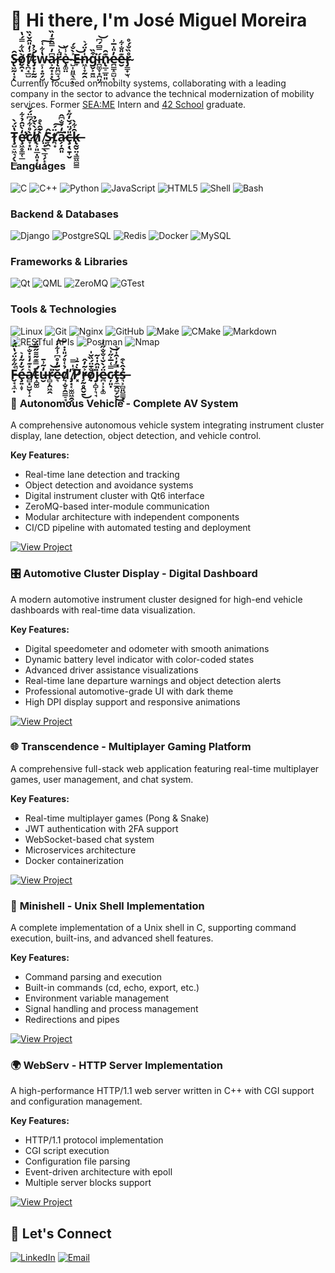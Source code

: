 # 👋 Hi there, I'm José Miguel Moreira

## S̶̢͖̰̩̘̑ͅò̸̬̯͓̏͋̿́̔f̸̨̪̘̲̺͗̒̎̑̌̇̏ṫ̴̡̛͙̙̰̰͐̉w̴̠̹̟͍̗̺̔͋͑͠a̷͕̰͙̝͓͆̓̿̑͊̒̏͜r̵̨͈̪̫̘̈̾̚͝ȩ̵͚̤͛̾̌ ̴̺͎͈͖̖̼͐̀̐́ͅE̶̞͝n̷͖̜̞̰̯̍̓̈́͛g̴̬͕̱͖͒̏͘í̵̪͚̞͙̪̤̗̿͆́͆͝n̷̢̲̠̲͍͈͊̑e̵̪͇̝̼̺͔̓̎̍̅͗e̶̮͊̎̐͋r̴̡̳̟̫͉̊̏̐́̊

Currently focused on mobilty systems, collaborating with a leading company in the sector to advance the technical modernization of mobility services.
Former [SEA:ME](https://www.seame.space/) Intern and [42 School](https://www.42network.org/) graduate.

## Ţ̴̺̠͖͉̗̖͇̔̈́̀ȩ̷̛͖̥̳̜̲̒̀̈̑̉͋̕͘c̷̞͙͈̀̊͋́͆̈́̌̕h̸̨͕͈̲̣͈͙͔̫́̀̀̆̉͘ ̸̤͙̲̖̲̘̗̙͔̀̃̂̀̊Ŝ̵̞̭̠ť̸͉̟̈́͠a̷̗̦̯͈͂̒͐̐͆̂͘͘ç̶̣̖̱͎̬̎́̈́̆̓̋̽k̶̢̰̬̤̘̳͖̻͇̑͋̀

### **Languages**
![C](https://img.shields.io/badge/C-00599C?style=for-the-badge&logo=c&logoColor=white)
![C++](https://img.shields.io/badge/C++-00599C?style=for-the-badge&logo=c%2B%2B&logoColor=white)
![Python](https://img.shields.io/badge/Python-3776AB?style=for-the-badge&logo=python&logoColor=white)
![JavaScript](https://img.shields.io/badge/JavaScript-F7DF1E?style=for-the-badge&logo=javascript&logoColor=black)
![HTML5](https://img.shields.io/badge/HTML5-E34F26?style=for-the-badge&logo=html5&logoColor=white)
![Shell](https://img.shields.io/badge/Shell-4EAA25?style=for-the-badge)
![Bash](https://img.shields.io/badge/Bash-4EAA25?style=for-the-badge&logo=gnubash&logoColor=white)

### **Backend & Databases**
![Django](https://img.shields.io/badge/Django-092E20?style=for-the-badge&logo=django&logoColor=white)
![PostgreSQL](https://img.shields.io/badge/PostgreSQL-316192?style=for-the-badge&logo=postgresql&logoColor=white)
![Redis](https://img.shields.io/badge/Redis-DC382D?style=for-the-badge&logo=redis&logoColor=white)
![Docker](https://img.shields.io/badge/Docker-2496ED?style=for-the-badge&logo=docker&logoColor=white)
![MySQL](https://img.shields.io/badge/MySQL-4479A1?style=for-the-badge&logo=mysql&logoColor=white)

### **Frameworks & Libraries**
![Qt](https://img.shields.io/badge/Qt-41CD52?style=for-the-badge&logo=qt&logoColor=white)
![QML](https://img.shields.io/badge/QML-41CD52?style=for-the-badge&logo=qt&logoColor=white)
![ZeroMQ](https://img.shields.io/badge/ZeroMQ-DF0000?style=for-the-badge&logo=zeromq&logoColor=white)
![GTest](https://img.shields.io/badge/GTest-4285F4?style=for-the-badge&logo=googletest&logoColor=white)

### **Tools & Technologies**
![Linux](https://img.shields.io/badge/Linux-FCC624?style=for-the-badge&logo=linux&logoColor=black)
![Git](https://img.shields.io/badge/Git-F05032?style=for-the-badge&logo=git&logoColor=white)
![Nginx](https://img.shields.io/badge/Nginx-009639?style=for-the-badge&logo=nginx&logoColor=white)
![GitHub](https://img.shields.io/badge/GitHub-181717?style=for-the-badge&logo=github&logoColor=white)
![Make](https://img.shields.io/badge/Make-6D4C41?style=for-the-badge)
![CMake](https://img.shields.io/badge/CMake-064F8C?style=for-the-badge&logo=cmake&logoColor=white)
![Markdown](https://img.shields.io/badge/Markdown-000000?style=for-the-badge&logo=markdown&logoColor=white)
![RESTful APIs](https://img.shields.io/badge/RESTful%20APIs-005571?style=for-the-badge)
![Postman](https://img.shields.io/badge/Postman-FF6C37?style=for-the-badge&logo=postman&logoColor=white)
![Nmap](https://img.shields.io/badge/Nmap-2F5A7A?style=for-the-badge)

## F̶̬̘̘̼̣͛̋͋̈́̔̈́͐̚ȩ̵͍̝̞́̆̓̃̒͛a̸̻͙̺̮̹̝͛̽͊̒̽̇̐͠t̵̛̝̻͚͊̿͊͂͌̋̅̈́u̶̮̓͂͗̄r̷̻̦̯͖̯̽͘͝ĕ̵͉̅̓̊͆͗͋̍͠d̸̘̝̬̞̯͇̠̘̉͑̊́̎̇̇̕ ̸̡͙͔̫͚͖̯̗͑̍̿P̸̛͓̀͂̇̄̓͗r̶̗̰̥̭̬̱͐̃̓̂͜ọ̸̐̄̈́̏̆̍͘j̷̝̻͎͉̘̎̂̍̇͂ë̵̪͎͕͓͚́̀̆͑̐̐̋̓c̷̦͈̣̿͑̅͐̋̍͝ţ̶̼̲̭̺̗̮̿̓̍̑̍́͛͘͜s̶͉͕̻͈̺̳̞̖̉̂̀͒

### 🚗 **Autonomous Vehicle** - Complete AV System
A comprehensive autonomous vehicle system integrating instrument cluster display, lane detection, object detection, and vehicle control.

**Key Features:**
- Real-time lane detection and tracking
- Object detection and avoidance systems
- Digital instrument cluster with Qt6 interface
- ZeroMQ-based inter-module communication
- Modular architecture with independent components
- CI/CD pipeline with automated testing and deployment

[![View Project](https://img.shields.io/badge/View_Project-SEAME_AV-blue?style=for-the-badge)](https://github.com/SEAME-pt/Team06_autonomous-vehicle)

### 🎛️ **Automotive Cluster Display** - Digital Dashboard
A modern automotive instrument cluster designed for high-end vehicle dashboards with real-time data visualization.

**Key Features:**
- Digital speedometer and odometer with smooth animations
- Dynamic battery level indicator with color-coded states
- Advanced driver assistance visualizations
- Real-time lane departure warnings and object detection alerts
- Professional automotive-grade UI with dark theme
- High DPI display support and responsive animations

[![View Project](https://img.shields.io/badge/View_Project-SEAME_CLUSTER-blue?style=for-the-badge)](https://github.com/SEAME-pt/Team06_DES_Instrument-Cluster)

### 🌐 **Transcendence** - Multiplayer Gaming Platform
A comprehensive full-stack web application featuring real-time multiplayer games, user management, and chat system.

**Key Features:**
- Real-time multiplayer games (Pong & Snake)
- JWT authentication with 2FA support
- WebSocket-based chat system
- Microservices architecture
- Docker containerization

[![View Project](https://img.shields.io/badge/View_Project-42_Transcendence-blue?style=for-the-badge)](https://github.com/zemiguelmoreira/42-transcendence)

### 🐚 **Minishell** - Unix Shell Implementation
A complete implementation of a Unix shell in C, supporting command execution, built-ins, and advanced shell features.

**Key Features:**
- Command parsing and execution
- Built-in commands (cd, echo, export, etc.)
- Environment variable management
- Signal handling and process management
- Redirections and pipes

[![View Project](https://img.shields.io/badge/View_Project-42_Minishell-blue?style=for-the-badge)](https://github.com/zemiguelmoreira/42-minishell)

### 🌍 **WebServ** - HTTP Server Implementation
A high-performance HTTP/1.1 web server written in C++ with CGI support and configuration management.

**Key Features:**
- HTTP/1.1 protocol implementation
- CGI script execution
- Configuration file parsing
- Event-driven architecture with epoll
- Multiple server blocks support

[![View Project](https://img.shields.io/badge/View_Project-42_WebServ-blue?style=for-the-badge)](https://github.com/zemiguelmoreira/42-webserv)

## 🤝 Let's Connect

[![LinkedIn](https://img.shields.io/badge/LinkedIn-0077B5?style=for-the-badge&logo=linkedin&logoColor=white)](https://linkedin.com/in/zemiguelmoreira)
[![Email](https://img.shields.io/badge/Email-D14836?style=for-the-badge&logo=gmail&logoColor=white)](mailto:zmdmoreira@gmail.com)
